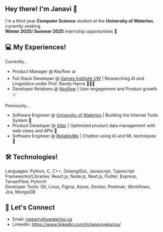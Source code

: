 ## Hey there! I'm Janavi 👋


I'm a third year **Computer Science** student at the **University of Waterloo**, currently seeking \
**Winter 2025/ Summer 2025** internship opportunities 🌱

## 💻 My Experiences!

Currently...
- Product Manager @ Keyflow 📊
- Full Stack Developer @ [Games Institute UW](https://uwaterloo.ca/games-institute/) | Researching AI and Linguistics under Prof. Randy Harris 👩🏻‍💻
- Developer Relations @ [Keyflow](https://www.keyflow.space/) | User engagement and Product growth 📈

Previously...
- Software Engineer @ [University of Waterloo](https://uwaterloo.ca/) | Building the Internal Tools System 🚀
- Product Developer @ [Alter](https://www.alter-textile.com/) | Optimized product data management with web views and APIs 🔐 
- Software Engineer @ [ReliablyMe](https://reliablyme.com/) | Chatbot using AI and ML techniques 🤖

## 🛠️ Technologies!

Languages: Python, C, C++, Golang(Go), Javascript, Typescript \
Frameworks/Libraries: React.js, Node.js, Next.js, Flutter, Express, TenserFlow, Pytorch \
Developer Tools: Git, Linux, Figma, Azure, Docker, Postman, Workflows, Jira, MongoDB


## 🤝 Let's Connect 

- Email: jvekariy@uwaterloo.ca
- Linkedin: https://www.linkedin.com/in/janavivekariya/
